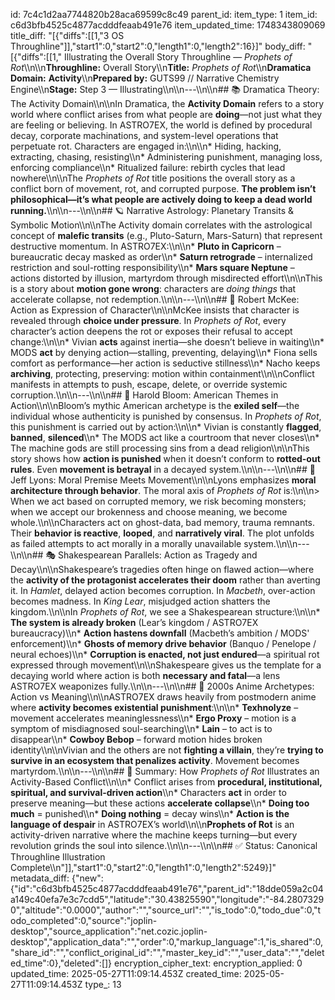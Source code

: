 id: 7c4c1d2aa7744820b28aca69599c8c49
parent_id: 
item_type: 1
item_id: c6d3bfb4525c4877acdddfeaab491e76
item_updated_time: 1748343809069
title_diff: "[{\"diffs\":[[1,\"3 OS Throughline\"]],\"start1\":0,\"start2\":0,\"length1\":0,\"length2\":16}]"
body_diff: "[{\"diffs\":[[1,\" Illustrating the Overall Story Throughline — *Prophets of Rot*\\\n\\\n**Throughline:** Overall Story\\\n**Title:** *Prophets of Rot*\\\n**Dramatica Domain:** **Activity**\\\n**Prepared by:** GUTS99 // Narrative Chemistry Engine\\\n**Stage:** Step 3 — Illustrating\\\n\\\n---\\\n\\\n## 📚 Dramatica Theory: The Activity Domain\\\n\\\nIn Dramatica, the **Activity Domain** refers to a story world where conflict arises from what people are **doing**—not just what they are feeling or believing. In ASTRO7EX, the world is defined by procedural decay, corporate machinations, and system-level operations that perpetuate rot. Characters are engaged in:\\\n\\\n* Hiding, hacking, extracting, chasing, resisting\\\n* Administering punishment, managing loss, enforcing compliance\\\n* Ritualized failure: rebirth cycles that lead nowhere\\\n\\\nThe *Prophets of Rot* title positions the overall story as a conflict born of movement, rot, and corrupted purpose. **The problem isn’t philosophical—it’s what people are actively doing to keep a dead world running.**\\\n\\\n---\\\n\\\n## 🪐 Narrative Astrology: Planetary Transits & Symbolic Motion\\\n\\\nThe Activity domain correlates with the astrological concept of **malefic transits** (e.g., Pluto-Saturn, Mars-Saturn) that represent destructive momentum. In ASTRO7EX:\\\n\\\n* **Pluto in Capricorn** – bureaucratic decay masked as order\\\n* **Saturn retrograde** – internalized restriction and soul-rotting responsibility\\\n* **Mars square Neptune** – actions distorted by illusion, martyrdom through misdirected effort\\\n\\\nThis is a story about **motion gone wrong**: characters are *doing things* that accelerate collapse, not redemption.\\\n\\\n---\\\n\\\n## 🧠 Robert McKee: Action as Expression of Character\\\n\\\nMcKee insists that character is revealed through **choice under pressure**. In *Prophets of Rot*, every character’s action deepens the rot or exposes their refusal to accept change:\\\n\\\n* Vivian **acts** against inertia—she doesn’t believe in waiting\\\n* MODS **act** by denying action—stalling, preventing, delaying\\\n* Fiona sells comfort as performance—her action is seductive stillness\\\n* Nacho keeps **archiving**, protecting, preserving: motion within containment\\\n\\\nConflict manifests in attempts to push, escape, delete, or override systemic corruption.\\\n\\\n---\\\n\\\n## 📖 Harold Bloom: American Themes in Action\\\n\\\nBloom’s mythic American archetype is the **exiled self**—the individual whose authenticity is punished by consensus. In *Prophets of Rot*, this punishment is carried out by action:\\\n\\\n* Vivian is constantly **flagged**, **banned**, **silenced**\\\n* The MODS act like a courtroom that never closes\\\n* The machine gods are still processing sins from a dead religion\\\n\\\nThis story shows how **action is punished** when it doesn’t conform to **rotted-out rules**. Even **movement is betrayal** in a decayed system.\\\n\\\n---\\\n\\\n## 🧬 Jeff Lyons: Moral Premise Meets Movement\\\n\\\nLyons emphasizes **moral architecture through behavior**. The moral axis of *Prophets of Rot* is:\\\n\\\n> When we act based on corrupted memory, we risk becoming monsters; when we accept our brokenness and choose meaning, we become whole.\\\n\\\nCharacters act on ghost-data, bad memory, trauma remnants. Their **behavior is reactive**, **looped**, and **narratively viral**. The plot unfolds as failed attempts to act morally in a morally unavailable system.\\\n\\\n---\\\n\\\n## 🎭 Shakespearean Parallels: Action as Tragedy and Decay\\\n\\\nShakespeare’s tragedies often hinge on flawed action—where the **activity of the protagonist accelerates their doom** rather than averting it. In *Hamlet*, delayed action becomes corruption. In *Macbeth*, over-action becomes madness. In *King Lear*, misjudged action shatters the kingdom.\\\n\\\nIn *Prophets of Rot*, we see a Shakespearean structure:\\\n\\\n* **The system is already broken** (Lear’s kingdom / ASTRO7EX bureaucracy)\\\n* **Action hastens downfall** (Macbeth’s ambition / MODS' enforcement)\\\n* **Ghosts of memory drive behavior** (Banquo / Penelope / neural echoes)\\\n* **Corruption is enacted, not just endured**—a spiritual rot expressed through movement\\\n\\\nShakespeare gives us the template for a decaying world where action is both **necessary and fatal**—a lens ASTRO7EX weaponizes fully.\\\n\\\n---\\\n\\\n## 🎌 2000s Anime Archetypes: Action vs Meaning\\\n\\\nASTRO7EX draws heavily from postmodern anime where **activity becomes existential punishment**:\\\n\\\n* **Texhnolyze** – movement accelerates meaninglessness\\\n* **Ergo Proxy** – motion is a symptom of misdiagnosed soul-searching\\\n* **Lain** – to act is to disappear\\\n* **Cowboy Bebop** – forward motion hides broken identity\\\n\\\nVivian and the others are not **fighting a villain**, they’re **trying to survive in an ecosystem that penalizes activity**. Movement becomes martyrdom.\\\n\\\n---\\\n\\\n## 🎯 Summary: How *Prophets of Rot* Illustrates an Activity-Based Conflict\\\n\\\n* Conflict arises from **procedural, institutional, spiritual, and survival-driven action**\\\n* Characters **act** in order to preserve meaning—but these actions **accelerate collapse**\\\n* **Doing too much** = punished\\\n* **Doing nothing** = decay wins\\\n* **Action is the language of despair** in ASTRO7EX’s world\\\n\\\n**Prophets of Rot** is an activity-driven narrative where the machine keeps turning—but every revolution grinds the soul into silence.\\\n\\\n---\\\n\\\n## ✅ Status: Canonical Throughline Illustration Complete\\\n\"]],\"start1\":0,\"start2\":0,\"length1\":0,\"length2\":5249}]"
metadata_diff: {"new":{"id":"c6d3bfb4525c4877acdddfeaab491e76","parent_id":"18dde059a2c04a149c40efa7e3c7cdd5","latitude":"30.43825590","longitude":"-84.28073290","altitude":"0.0000","author":"","source_url":"","is_todo":0,"todo_due":0,"todo_completed":0,"source":"joplin-desktop","source_application":"net.cozic.joplin-desktop","application_data":"","order":0,"markup_language":1,"is_shared":0,"share_id":"","conflict_original_id":"","master_key_id":"","user_data":"","deleted_time":0},"deleted":[]}
encryption_cipher_text: 
encryption_applied: 0
updated_time: 2025-05-27T11:09:14.453Z
created_time: 2025-05-27T11:09:14.453Z
type_: 13